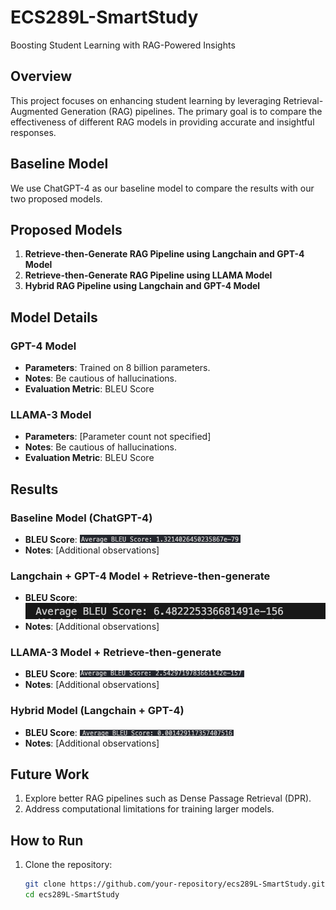 # ECS289L-SmartStudy
Boosting Student Learning with RAG-Powered Insights

## Overview
This project focuses on enhancing student learning by leveraging Retrieval-Augmented Generation (RAG) pipelines. The primary goal is to compare the effectiveness of different RAG models in providing accurate and insightful responses.

## Baseline Model
We use ChatGPT-4 as our baseline model to compare the results with our two proposed models.

## Proposed Models 
1. **Retrieve-then-Generate RAG Pipeline using Langchain and GPT-4 Model**
2. **Retrieve-then-Generate RAG Pipeline using LLAMA Model**
3. **Hybrid RAG Pipeline using Langchain and GPT-4 Model**

## Model Details

### GPT-4 Model
- **Parameters**: Trained on 8 billion parameters.
- **Notes**: Be cautious of hallucinations.
- **Evaluation Metric**: BLEU Score

### LLAMA-3 Model
- **Parameters**: [Parameter count not specified]
- **Notes**: Be cautious of hallucinations.
- **Evaluation Metric**: BLEU Score

## Results
### Baseline Model (ChatGPT-4)
- **BLEU Score**: ![Alt text](images/GPT_baseline_bleu100.png)
- **Notes**: [Additional observations]

### Langchain + GPT-4 Model + Retrieve-then-generate
- **BLEU Score**: ![Alt text](images/bleu_GPT4_RAG.png)
- **Notes**: [Additional observations]

### LLAMA-3 Model + Retrieve-then-generate
- **BLEU Score**: ![Alt text](images/Llama3_bleu_100.png)
- **Notes**: [Additional observations]

### Hybrid Model (Langchain + GPT-4)
- **BLEU Score**: ![Alt text](images/GPT_ensemble_bleu_100.png)
- **Notes**: [Additional observations]

## Future Work
1. Explore better RAG pipelines such as Dense Passage Retrieval (DPR).
2. Address computational limitations for training larger models.

## How to Run
1. Clone the repository:
   ```sh
   git clone https://github.com/your-repository/ecs289L-SmartStudy.git
   cd ecs289L-SmartStudy
